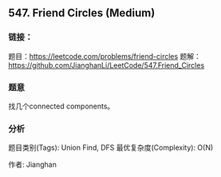 ## 547. Friend Circles (Medium)

### **链接**：
题目：https://leetcode.com/problems/friend-circles
题解：https://github.com/JianghanLi/LeetCode/547.Friend_Circles

### **题意**
找几个connected components。


### **分析**
题目类别(Tags): Union Find, DFS
最优复杂度(Complexity): O(N)



作者: Jianghan
